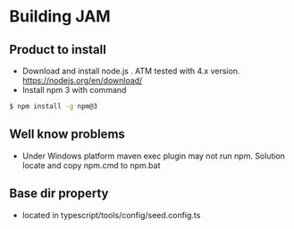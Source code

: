 # Building JAM

## Product to install

 - Download and install node.js . ATM tested with 4.x version. https://nodejs.org/en/download/
 - Install npm 3 with command       
```sh
$ npm install -g npm@3
```
## Well know problems

 - Under Windows platform maven exec plugin may not run npm. Solution locate and copy npm.cmd to npm.bat

## Base dir property

 - located in typescript/tools/config/seed.config.ts
 
 
 
